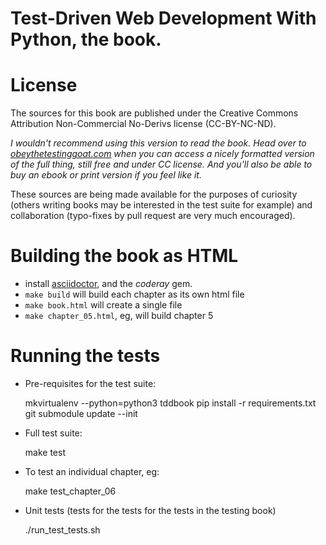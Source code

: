 # Test-Driven Web Development With Python, the book.

# License

The sources for this book are published under the Creative Commons Attribution
Non-Commercial No-Derivs license (CC-BY-NC-ND).

*I wouldn't recommend using this version to read the book.  Head over to
[obeythetestinggoat.com](https://www.obeythetestinggoat.com/pages.book.html)
when you can access a nicely formatted version of the full thing, still free
and under CC license.  And you'll also be able to buy an ebook or print version
if you feel like it.*

These sources are being made available for the purposes of curiosity 
(others writing books may be interested in the test suite for example)
and collaboration (typo-fixes by pull request are very much encouraged).


# Building the book as HTML

- install [asciidoctor](http://asciidoctor.org/), and the *coderay* gem.
- `make build` will build each chapter as its own html file
- `make book.html` will create a single file
- `make chapter_05.html`, eg, will build chapter 5

# Running the tests

* Pre-requisites for the test suite:

    mkvirtualenv --python=python3 tddbook
    pip install -r requirements.txt
    git submodule update --init

* Full test suite:

    make test

* To test an individual chapter, eg:

    make test_chapter_06

* Unit tests (tests for the tests for the tests in the testing book)

    ./run_test_tests.sh

